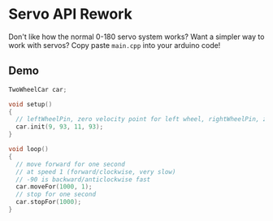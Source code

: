 # Servo API Rework
Don't like how the normal 0-180 servo system works? Want a simpler way to work with servos?
Copy paste `main.cpp` into your arduino code!

## Demo
```cpp
TwoWheelCar car;

void setup()
{
  // leftWheelPin, zero velocity point for left wheel, rightWheelPin, zero velocity point for right wheel
  car.init(9, 93, 11, 93);
}

void loop()
{
  // move forward for one second
  // at speed 1 (forward/clockwise, very slow)
  // -90 is backward/anticlockwise fast
  car.moveFor(1000, 1);
  // stop for one second
  car.stopFor(1000);
}
```

